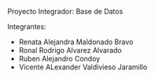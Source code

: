 Proyecto Integrador: Base de Datos

Integrantes:
- Renata Alejandra Maldonado Bravo
- Ronal Rodrigo Alvarez Alvarado
- Ruben Alejandro Condoy
- Vicente ALexander Valdivieso Jaramillo
